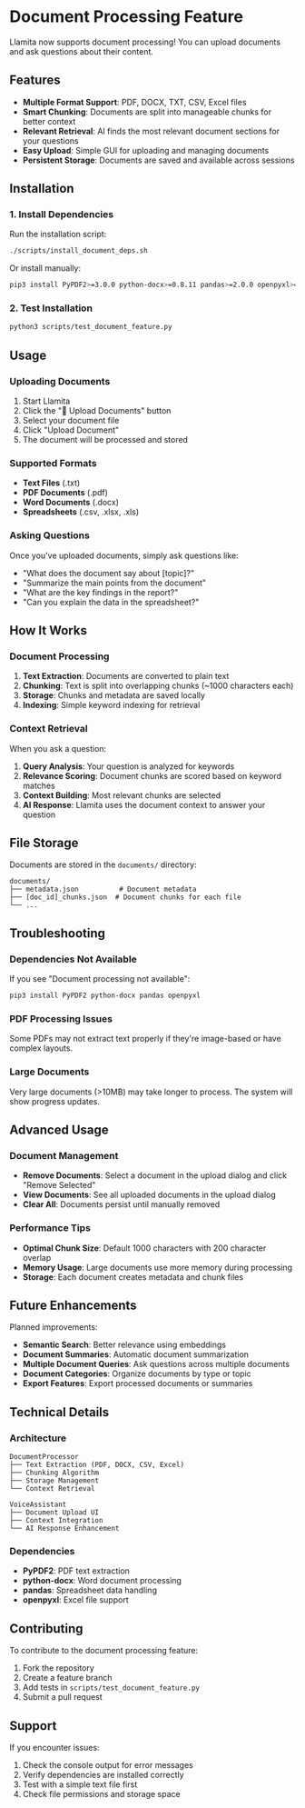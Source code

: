 # Document Processing Feature

Llamita now supports document processing! You can upload documents and ask questions about their content.

## Features

- **Multiple Format Support**: PDF, DOCX, TXT, CSV, Excel files
- **Smart Chunking**: Documents are split into manageable chunks for better context
- **Relevant Retrieval**: AI finds the most relevant document sections for your questions
- **Easy Upload**: Simple GUI for uploading and managing documents
- **Persistent Storage**: Documents are saved and available across sessions

## Installation

### 1. Install Dependencies

Run the installation script:

```bash
./scripts/install_document_deps.sh
```

Or install manually:

```bash
pip3 install PyPDF2>=3.0.0 python-docx>=0.8.11 pandas>=2.0.0 openpyxl>=3.1.0
```

### 2. Test Installation

```bash
python3 scripts/test_document_feature.py
```

## Usage

### Uploading Documents

1. Start Llamita
2. Click the "📄 Upload Documents" button
3. Select your document file
4. Click "Upload Document"
5. The document will be processed and stored

### Supported Formats

- **Text Files** (.txt)
- **PDF Documents** (.pdf)
- **Word Documents** (.docx)
- **Spreadsheets** (.csv, .xlsx, .xls)

### Asking Questions

Once you've uploaded documents, simply ask questions like:

- "What does the document say about [topic]?"
- "Summarize the main points from the document"
- "What are the key findings in the report?"
- "Can you explain the data in the spreadsheet?"

## How It Works

### Document Processing

1. **Text Extraction**: Documents are converted to plain text
2. **Chunking**: Text is split into overlapping chunks (~1000 characters each)
3. **Storage**: Chunks and metadata are saved locally
4. **Indexing**: Simple keyword indexing for retrieval

### Context Retrieval

When you ask a question:

1. **Query Analysis**: Your question is analyzed for keywords
2. **Relevance Scoring**: Document chunks are scored based on keyword matches
3. **Context Building**: Most relevant chunks are selected
4. **AI Response**: Llamita uses the document context to answer your question

## File Storage

Documents are stored in the `documents/` directory:

```
documents/
├── metadata.json          # Document metadata
├── [doc_id]_chunks.json  # Document chunks for each file
└── ...
```

## Troubleshooting

### Dependencies Not Available

If you see "Document processing not available":

```bash
pip3 install PyPDF2 python-docx pandas openpyxl
```

### PDF Processing Issues

Some PDFs may not extract text properly if they're image-based or have complex layouts.

### Large Documents

Very large documents (>10MB) may take longer to process. The system will show progress updates.

## Advanced Usage

### Document Management

- **Remove Documents**: Select a document in the upload dialog and click "Remove Selected"
- **View Documents**: See all uploaded documents in the upload dialog
- **Clear All**: Documents persist until manually removed

### Performance Tips

- **Optimal Chunk Size**: Default 1000 characters with 200 character overlap
- **Memory Usage**: Large documents use more memory during processing
- **Storage**: Each document creates metadata and chunk files

## Future Enhancements

Planned improvements:

- **Semantic Search**: Better relevance using embeddings
- **Document Summaries**: Automatic document summarization
- **Multiple Document Queries**: Ask questions across multiple documents
- **Document Categories**: Organize documents by type or topic
- **Export Features**: Export processed documents or summaries

## Technical Details

### Architecture

```
DocumentProcessor
├── Text Extraction (PDF, DOCX, CSV, Excel)
├── Chunking Algorithm
├── Storage Management
└── Context Retrieval

VoiceAssistant
├── Document Upload UI
├── Context Integration
└── AI Response Enhancement
```

### Dependencies

- **PyPDF2**: PDF text extraction
- **python-docx**: Word document processing
- **pandas**: Spreadsheet data handling
- **openpyxl**: Excel file support

## Contributing

To contribute to the document processing feature:

1. Fork the repository
2. Create a feature branch
3. Add tests in `scripts/test_document_feature.py`
4. Submit a pull request

## Support

If you encounter issues:

1. Check the console output for error messages
2. Verify dependencies are installed correctly
3. Test with a simple text file first
4. Check file permissions and storage space
